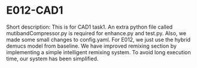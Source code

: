 # E012-CAD1
Short description:
This is for CAD1 task1. An extra python file called mutibandCompressor.py is required for enhance.py and test.py. 
Also, we made some small changes to config.yaml. 
For E012, we just use the hybrid demucs model from baseline. We have improved remixing section by implementing a simple intelligent remixing system.
To avoid long execution time, our system has been simplified. 
